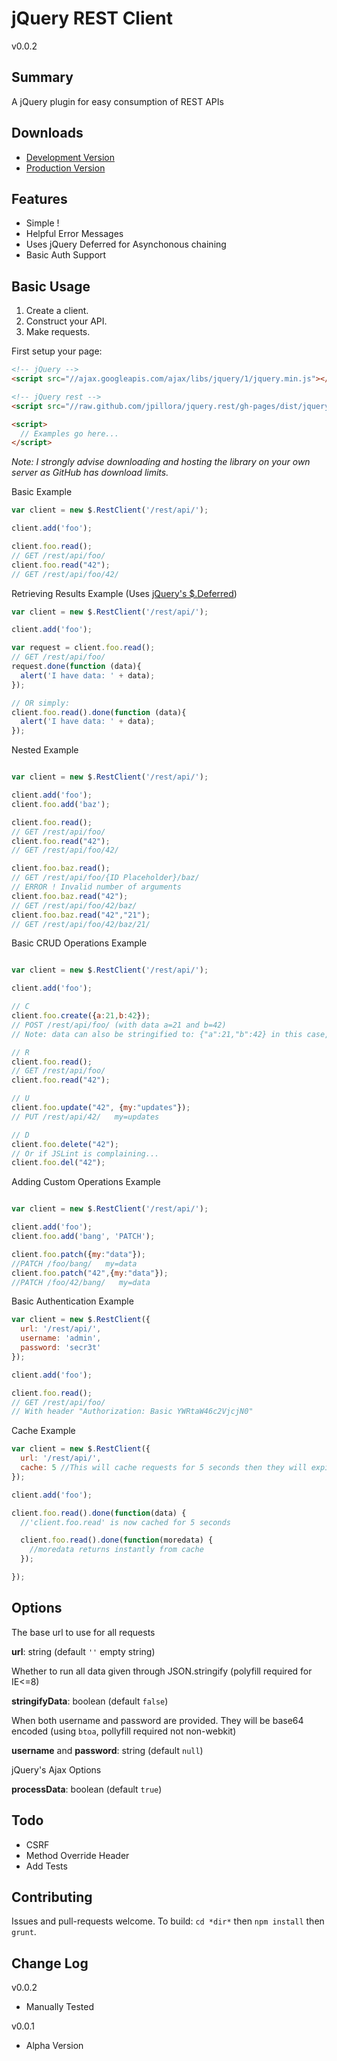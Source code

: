 jQuery REST Client
=====
v0.0.2

Summary
---
A jQuery plugin for easy consumption of REST APIs

Downloads
---

* [Development Version](http://raw.github.com/jpillora/jquery.rest/gh-pages/dist/jquery.rest.js)
* [Production Version](http://raw.github.com/jpillora/jquery.rest/gh-pages/dist/jquery.rest.min.js)

Features
---
* Simple !
* Helpful Error Messages
* Uses jQuery Deferred for Asynchonous chaining
* Basic Auth Support

Basic Usage
---

1. Create a client.
2. Construct your API.
3. Make requests.

First setup your page:

``` html
<!-- jQuery -->
<script src="//ajax.googleapis.com/ajax/libs/jquery/1/jquery.min.js"></script>

<!-- jQuery rest -->
<script src="//raw.github.com/jpillora/jquery.rest/gh-pages/dist/jquery.rest.min.js"></script>

<script>
  // Examples go here...
</script>
```

*Note: I strongly advise downloading and hosting the library on your own server as GitHub has download limits.*

Basic Example
``` javascript
var client = new $.RestClient('/rest/api/');

client.add('foo');

client.foo.read();
// GET /rest/api/foo/
client.foo.read("42");
// GET /rest/api/foo/42/
```

Retrieving Results Example (Uses [jQuery's $.Deferred](http://api.jquery.com/category/deferred-object/))
``` javascript
var client = new $.RestClient('/rest/api/');

client.add('foo');

var request = client.foo.read();
// GET /rest/api/foo/
request.done(function (data){ 
  alert('I have data: ' + data);
});

// OR simply:
client.foo.read().done(function (data){ 
  alert('I have data: ' + data);
});
```

Nested Example
``` javascript

var client = new $.RestClient('/rest/api/');

client.add('foo');
client.foo.add('baz');

client.foo.read();
// GET /rest/api/foo/
client.foo.read("42");
// GET /rest/api/foo/42/

client.foo.baz.read();
// GET /rest/api/foo/{ID Placeholder}/baz/
// ERROR ! Invalid number of arguments
client.foo.baz.read("42");
// GET /rest/api/foo/42/baz/
client.foo.baz.read("42","21");
// GET /rest/api/foo/42/baz/21/

```


Basic CRUD Operations Example
``` javascript

var client = new $.RestClient('/rest/api/');

client.add('foo');

// C
client.foo.create({a:21,b:42});
// POST /rest/api/foo/ (with data a=21 and b=42)
// Note: data can also be stringified to: {"a":21,"b":42} in this case, see options below

// R
client.foo.read();
// GET /rest/api/foo/
client.foo.read("42");

// U
client.foo.update("42", {my:"updates"});
// PUT /rest/api/42/   my=updates

// D
client.foo.delete("42");
// Or if JSLint is complaining...
client.foo.del("42");
```

Adding Custom Operations Example
``` javascript

var client = new $.RestClient('/rest/api/');

client.add('foo');
client.foo.add('bang', 'PATCH');

client.foo.patch({my:"data"});
//PATCH /foo/bang/   my=data
client.foo.patch("42",{my:"data"});
//PATCH /foo/42/bang/   my=data
```


Basic Authentication Example
``` javascript
var client = new $.RestClient({
  url: '/rest/api/',
  username: 'admin',
  password: 'secr3t'
});

client.add('foo');

client.foo.read();
// GET /rest/api/foo/
// With header "Authorization: Basic YWRtaW46c2VjcjN0"
```

Cache Example
``` javascript
var client = new $.RestClient({
  url: '/rest/api/',
  cache: 5 //This will cache requests for 5 seconds then they will expire
});

client.add('foo');

client.foo.read().done(function(data) {
  //'client.foo.read' is now cached for 5 seconds

  client.foo.read().done(function(moredata) {
    //moredata returns instantly from cache
  });

});
```

Options
---

The base url to use for all requests

**url**: string (default `''` empty string)

Whether to run all data given through JSON.stringify (polyfill required for IE<=8)

**stringifyData**: boolean (default `false`)

When both username and password are provided. They will be base64 encoded (using `btoa`, pollyfill required not non-webkit)

**username** and **password**: string (default `null`)

jQuery's Ajax Options

**processData**: boolean (default `true`)

Todo
---
* CSRF
* Method Override Header
* Add Tests

Contributing
---
Issues and pull-requests welcome. To build: `cd *dir*` then `npm install` then `grunt`.

Change Log
---

v0.0.2

* Manually Tested

v0.0.1

* Alpha Version
